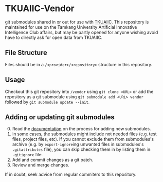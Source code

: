 TKUAIIC-Vendor
================

git submodules shared in or out for use with [TKUAIIC].
This repository is maintained for use on the Tamkang University Artificial
Innovative Intelligence Club affairs, but may be partly opened for anyone
wishing avoid have to directly ask for open data from TKUAIIC.


File Structure
-----

Files should be in a `/<provider>/<repository>` structure in this repository.


Usage
-----

Checkout this git repository into `/vendor` using `git clone <URL>` or add the
repository as a git submodule using `git submodule add <URL> vendor` followed
by `git submodule update --init`.


Adding or updating git submodules
----------------------------

0. Read the [documentation] on the process for adding new submodules.
1. In some cases, the submodules might include not needed files (e.g. test files,
   project files, etc). If you cannot exclude them from submodules's archive
   (e.g. by `export-ignore`ing unwanted files in submodules's `.gitattributes`
   file), you can skip checking them in by listing them in `.gitignore` file.
2. Add and commit changes as a git patch.
3. Review and merge changes.

If in doubt, seek advice from regular commiters to this repository.


[TKUAIIC]: https://github.com/tkuaiic/tkuaiic
[documentation]: https://www.mediawiki.org/wiki/Manual:External_libraries